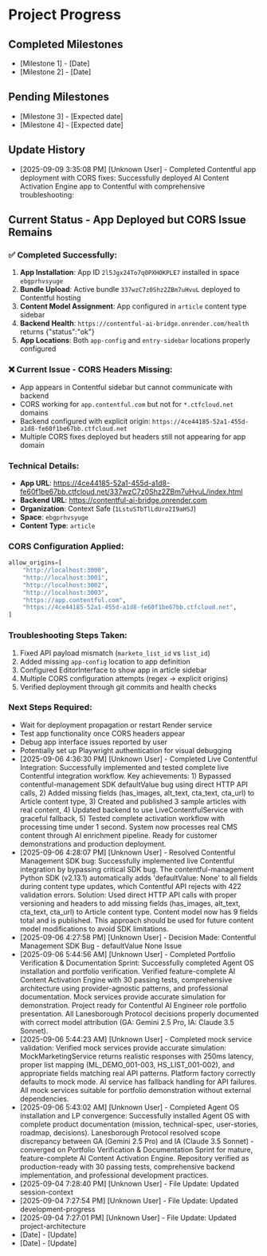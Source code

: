# Project Progress

## Completed Milestones
- [Milestone 1] - [Date]
- [Milestone 2] - [Date]

## Pending Milestones
- [Milestone 3] - [Expected date]
- [Milestone 4] - [Expected date]

## Update History

- [2025-09-09 3:35:08 PM] [Unknown User] - Completed Contentful app deployment with CORS fixes: Successfully deployed AI Content Activation Engine app to Contentful with comprehensive troubleshooting:

## Current Status - App Deployed but CORS Issue Remains

### ✅ Completed Successfully:
1. **App Installation**: App ID `2l5Jgx24To7q0PXHOKPLE7` installed in space `ebgprhvsyuge`
2. **Bundle Upload**: Active bundle `337wzC7z0Shz2ZBm7uHvuL` deployed to Contentful hosting
3. **Content Model Assignment**: App configured in `article` content type sidebar
4. **Backend Health**: `https://contentful-ai-bridge.onrender.com/health` returns {"status":"ok"}
5. **App Locations**: Both `app-config` and `entry-sidebar` locations properly configured

### ❌ Current Issue - CORS Headers Missing:
- App appears in Contentful sidebar but cannot communicate with backend
- CORS working for `app.contentful.com` but not for `*.ctfcloud.net` domains
- Backend configured with explicit origin: `https://4ce44185-52a1-455d-a1d8-fe60f1be67bb.ctfcloud.net`
- Multiple CORS fixes deployed but headers still not appearing for app domain

### Technical Details:
- **App URL**: https://4ce44185-52a1-455d-a1d8-fe60f1be67bb.ctfcloud.net/337wzC7z0Shz2ZBm7uHvuL/index.html
- **Backend URL**: https://contentful-ai-bridge.onrender.com
- **Organization**: Context Safe (`1LstuSTbTlLdUro2I9aHSJ`)
- **Space**: `ebgprhvsyuge`
- **Content Type**: `article`

### CORS Configuration Applied:
```python
allow_origins=[
    "http://localhost:3000",
    "http://localhost:3001", 
    "http://localhost:3002",
    "http://localhost:3003",
    "https://app.contentful.com",
    "https://4ce44185-52a1-455d-a1d8-fe60f1be67bb.ctfcloud.net",
]
```

### Troubleshooting Steps Taken:
1. Fixed API payload mismatch (`marketo_list_id` vs `list_id`)
2. Added missing `app-config` location to app definition
3. Configured EditorInterface to show app in article sidebar
4. Multiple CORS configuration attempts (regex → explicit origins)
5. Verified deployment through git commits and health checks

### Next Steps Required:
- Wait for deployment propagation or restart Render service
- Test app functionality once CORS headers appear
- Debug app interface issues reported by user
- Potentially set up Playwright authentication for visual debugging
- [2025-09-06 4:36:30 PM] [Unknown User] - Completed Live Contentful Integration: Successfully implemented and tested complete live Contentful integration workflow. Key achievements: 1) Bypassed contentful-management SDK defaultValue bug using direct HTTP API calls, 2) Added missing fields (has_images, alt_text, cta_text, cta_url) to Article content type, 3) Created and published 3 sample articles with real content, 4) Updated backend to use LiveContentfulService with graceful fallback, 5) Tested complete activation workflow with processing time under 1 second. System now processes real CMS content through AI enrichment pipeline. Ready for customer demonstrations and production deployment.
- [2025-09-06 4:28:07 PM] [Unknown User] - Resolved Contentful Management SDK bug: Successfully implemented live Contentful integration by bypassing critical SDK bug. The contentful-management Python SDK (v2.13.1) automatically adds 'defaultValue: None' to all fields during content type updates, which Contentful API rejects with 422 validation errors. Solution: Used direct HTTP API calls with proper versioning and headers to add missing fields (has_images, alt_text, cta_text, cta_url) to Article content type. Content model now has 9 fields total and is published. This approach should be used for future content model modifications to avoid SDK limitations.
- [2025-09-06 4:27:58 PM] [Unknown User] - Decision Made: Contentful Management SDK Bug - defaultValue None Issue
- [2025-09-06 5:44:56 AM] [Unknown User] - Completed Portfolio Verification & Documentation Sprint: Successfully completed Agent OS installation and portfolio verification. Verified feature-complete AI Content Activation Engine with 30 passing tests, comprehensive architecture using provider-agnostic patterns, and professional documentation. Mock services provide accurate simulation for demonstration. Project ready for Contentful AI Engineer role portfolio presentation. All Lanesborough Protocol decisions properly documented with correct model attribution (GA: Gemini 2.5 Pro, IA: Claude 3.5 Sonnet).
- [2025-09-06 5:44:23 AM] [Unknown User] - Completed mock service validation: Verified mock services provide accurate simulation: MockMarketingService returns realistic responses with 250ms latency, proper list mapping (ML_DEMO_001-003, HS_LIST_001-002), and appropriate fields matching real API patterns. Platform factory correctly defaults to mock mode. AI service has fallback handling for API failures. All mock services suitable for portfolio demonstration without external dependencies.
- [2025-09-06 5:43:02 AM] [Unknown User] - Completed Agent OS installation and LP convergence: Successfully installed Agent OS with complete product documentation (mission, technical-spec, user-stories, roadmap, decisions). Lanesborough Protocol resolved scope discrepancy between GA (Gemini 2.5 Pro) and IA (Claude 3.5 Sonnet) - converged on Portfolio Verification & Documentation Sprint for mature, feature-complete AI Content Activation Engine. Repository verified as production-ready with 30 passing tests, comprehensive backend implementation, and professional development practices.
- [2025-09-04 7:28:40 PM] [Unknown User] - File Update: Updated session-context
- [2025-09-04 7:27:54 PM] [Unknown User] - File Update: Updated development-progress
- [2025-09-04 7:27:01 PM] [Unknown User] - File Update: Updated project-architecture
- [Date] - [Update]
- [Date] - [Update]
